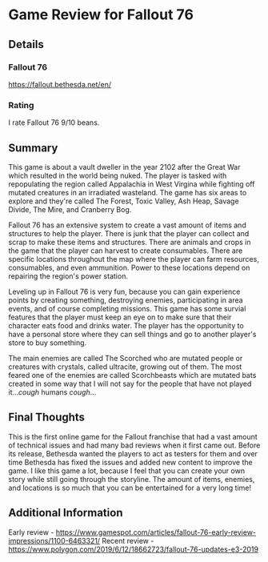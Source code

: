 # Game Review for Fallout 76

## Details

### Fallout 76
https://fallout.bethesda.net/en/

### Rating
I rate Fallout 76 9/10 beans.

## Summary
This game is about a vault dweller in the year 2102 after the Great War which resulted in the world being nuked. The player is 
tasked with repopulating the region called Appalachia in West Virgina while fighting off mutated creatures in an irradiated 
wasteland. The game has six areas to explore and they're called The Forest, Toxic Valley, Ash Heap, Savage Divide, The Mire, and 
Cranberry Bog.

Fallout 76 has an extensive system to create a vast amount of items and structures to help the player. There is 
junk that the player can collect and scrap to make these items and structures. There are animals and crops in the game that the 
player can harvest to create consumables. There are specific locations throughout the map where the player can farm resources, 
consumables, and even ammunition. Power to these locations depend on repairing the region's power station.

Leveling up in Fallout 76 is very fun, because you can gain experience points by creating something, destroying enemies, 
participating in area events, and of course completing missions. This game has some survial features that the player must keep 
an eye on to make sure that their character eats food and drinks water. The player has the opportunity to have a personal store 
where they can sell things and go to another player's store to buy something.

The main enemies are called The Scorched who are mutated people or creatures with crystals, called ultracite, growing out of them. 
The most feared one of the enemies are called Scorchbeasts which are mutated bats created in some way that I will not say for the 
people that have not played it...*cough* humans *cough*...

## Final Thoughts
This is the first online game for the Fallout franchise that had a vast amount of technical issues and had many bad reviews
when it first came out. Before its release, Bethesda wanted the players to act as testers for them and over time Bethesda has 
fixed the issues and added new content to improve the game. I like this game a lot, because I feel that you can create your own 
story while still going through the storyline. The amount of items, enemies, and locations is so much that you can be entertained 
for a very long time!

## Additional Information
Early review - https://www.gamespot.com/articles/fallout-76-early-review-impressions/1100-6463321/
Recent review - https://www.polygon.com/2019/6/12/18662723/fallout-76-updates-e3-2019
